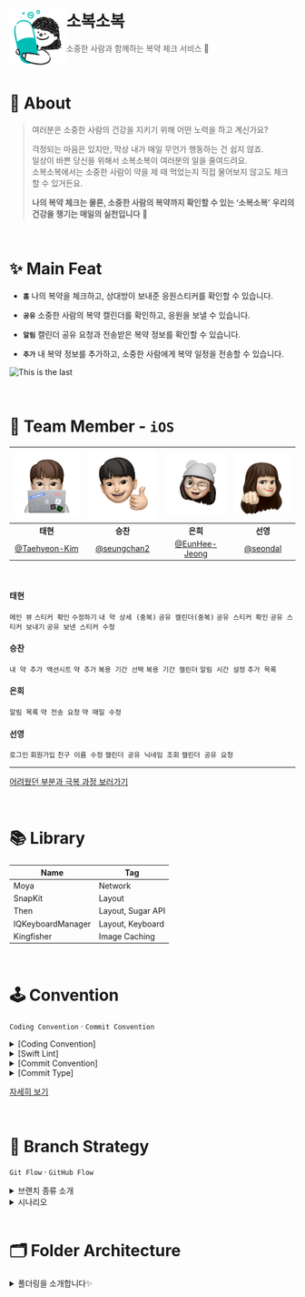# 소복소복<img src="./Asset/sobok-logo.png" align=left width=100>

> 소중한 사람과 함께하는 복약 체크 서비스 💊

<br />

# 💭 About

> 여러분은 소중한 사람의 건강을 지키기 위해 어떤 노력을 하고 계신가요?  
> 
> 걱정되는 마음은 있지만, 막상 내가 매일 무언가 행동하는 건 쉽지 않죠.  
> 일상이 바쁜 당신을 위해서 소복소복이 여러분의 일을 줄여드려요.  
> 소복소복에서는 소중한 사람이 약을 제 때 먹었는지 직접 물어보지 않고도 체크할 수 있거든요.  
> 
> **나의 복약 체크는 물론, 소중한 사람의 복약까지 확인할 수 있는 ‘소복소복’**
> **우리의 건강을 챙기는 매일의 실천입니다** 🙂

<br />

# ✨ Main Feat

- **`홈`** 
나의 복약을 체크하고, 상대방이 보내준 응원스티커를 확인할 수 있습니다.

- **`공유`** 
소중한 사람의 복약 캘린더를 확인하고, 응원을 보낼 수 있습니다.

- **`알림`**
캘린더 공유 요청과 전송받은 복약 정보를 확인할 수 있습니다.

- **`추가`** 
내 복약 정보를 추가하고, 소중한 사람에게 복약 일정을 전송할 수 있습니다.

![This is the last](https://user-images.githubusercontent.com/75469131/150535885-e6c38a60-19b0-4957-8919-2c78074cdb50.png)

<br />

# 🍎 Team Member - `iOS`

|<img src="./Asset/태현.png" width=200>|<img src="./Asset/승찬.png" width=200>|<img src="./Asset/은희.png" width=200>|<img src="./Asset/선영.png" width=200>|
|:--:|:--:|:--:|:--:|
|**태현**|**승찬**|**은희**|**선영**|
|[@Taehyeon-Kim](https://github.com/Taehyeon-Kim)|[@seungchan2](https://github.com/seungchan2)|[@EunHee-Jeong](https://github.com/EunHee-Jeong)|[@seondal](https://github.com/seondal)|

<br />

#### 태현
`메인 뷰` `스티커 확인` `수정하기` `내 약 상세 (중복)` `공유 캘린더(중복)` `공유 스티커 확인` `공유 스티커 보내기` `공유 보낸 스티커 수정`

#### 승찬
`내 약 추가 액션시트` `약 추가` `복용 기간 선택` `복용 기간 캘린더` `알림 시간 설정` `추가 목록`

#### 은희
`알림 목록` `약 전송 요청` `약 매일 수정`

#### 선영
`로그인` `회원가입` `친구 이름 수정` `캘린더 공유 닉네임 조회` `캘린더 공유 요청`

---

[어려웠던 부분과 극복 과정 보러가기](https://baejiann120.notion.site/Overcome-5e7c95d4783e468fa848b5e26b1473d7)

<br />

# 📚 Library

| Name | Tag |
| --- | --- |
| Moya | Network |
| SnapKit | Layout |
| Then | Layout, Sugar API     |
| IQKeyboardManager | Layout, Keyboard |
| Kingfisher | Image Caching | 

<br />

# 🕹 Convention

`Coding Convention` · `Commit Convention`

<details markdown="1">
<summary>[Coding Convention]</summary>

### 📍 MARK 주석

```
// MARK: - Properties
// MARK: - @IBOutlet Properties
// MARK: - @IBAction Properties
// MARK: - View Life Cycle viewDidLoad(), viewWillAppear(_:) …
// MARK: - Functions
// MARK: - Extensions
// MARK: - UITableViewDataSource
// MARK: - UITableViewDelegate 프로토콜들 Extension 으로 빼기
```
---

### 📍 함수 네이밍

**`서버통신`**

서비스함수명 + WithAPI

**`IBAction`**

동사원형 + 목적어
ex) touchBackButton

**`뷰 전환`**

pop, push, present, dismiss
동사 + To + 목적지 뷰 (다음에 보일 뷰)
( dismiss는 dismiss + 현재 뷰 )

**`데이터 다루기`**
- 데이터 파싱 - parse + 모델 + 결과물   
    parseDiaryUserID    
    sort소확행
    
**`초기세팅`**
- init + 목적어
ex) initPickerView

**`hidden unhidden`**
- show + 목적어
- hide + 목적어

**`뷰 UI 관련`**
- 동사원형 + 목적어

**`애니메이션`**
- 동사원형 + 목적어 + WithAnimation
- showButtonsWithAnimation

**`register`**
- register + 목적어
- registerXib

**`권한 위임`**
- setDelegation()
- assignDelegation()

**`subview로 붙이기`**
- attatch

**`프로토콜`**
- 뷰 이름 + View + Protocol

---

### 📍 파일명 네이밍

**@IBOutlet Properties - 프로퍼티 종류 뒤에 다 쓰기 (줄임말 X)**

ex) emailTextField(O) emailTF(X)  
      loginButton(O)

**뷰 컨트롤러 파일 만들 때 뒤에 ViewController 다 쓰기 (VC (X))**

파일명 첫 글자는 대문자  
Enum 등은 첫 글자 대문자  
변수 첫 글자는 소문자
</details>


<details markdown="2">
<summary>[Swift Lint]</summary>

```
disabled_rules:
- line_length
- trailing_whitespace
- orphaned_doc_comment
- nesting
- function_body_length

opt_in_rules:
- anyobject_protocol
- let_var_whitespace

included:

excluded:
- SobokSobok/Application # AppDelegate, SceneDelegate 파일 무시
- SobokSobok/Common/NameSpace

identifier_name:
  excluded:
    - id

force_cast:
    warning              # 강제 캐스팅은 error에서 warning으로 변경

```
</details>

<details markdown="3">
<summary>[Commit Convention]</summary>

```
💊 [소복소복 Commit Message Template]
✅ [커밋 타입] 내용 (#이슈번호) 형식으로 작성
✅ ex. [Feat] 로그인 뷰 구현 (#1)
✅ 제목(title)을 아랫줄에 작성
✅ 최대 50글자, 제목 끝에 마침표 금지, 무엇을 했는지 명확하게 작성

########################
# ✅ 본문(body)을 아랫줄에 작성

########################
# ✅ 꼬릿말(footer)을 아랫줄에 작성

########################
```
</details>
 
<details markdown="3">
<summary>[Commit Type]</summary>

  > 🚨 총 9개의 커밋 타입으로 구분한다.
  
```  
[Docs]   문서 작성 및 수정 작업(README 등)
[Add]    기능이 아닌 것 생성 및 추가 작업(파일·익스텐션·프로토콜 등)
[Feat]   새로운 기능 추가 작업
[Style]  UI 관련 작업(UI 컴포넌트, Xib 파일, 컬러·폰트 작업 등)
[Fix]    에러 및 버그 수정, 기능에 대한 수정 작업
[Edit]   Fix가 아닌 모든 수정 작업(주석, 파일 및 폴더 위치, 코드 스타일 등)
[Del]    파일, 에셋 등 삭제 작업
[Set]    세팅 관련 작업
[Test]   테스트 관련 작업
```  
</details>

[자세히 보기](https://baejiann120.notion.site/Convention-334f61e9e0a94f02abf4b4ebc979bbf3)
 

<br />

# 🐾 Branch Strategy

`Git Flow` · `GitHub Flow`

<details markdown="1">
<summary>브랜치 종류 소개</summary>

`develop` - default 
- protected → 승인 받아야만 merge 가능

`feature`
- feature/#이슈번호
- feature/#1

</details>

<details markdown="1">
<summary>시나리오</summary>

> 1️⃣ **Issue**
> 1. 이슈생성

> 2️⃣ **Branch**
> - ex. feature/#16

> 3️⃣ **Pull request**
> 1. reviewer → 4명
> 2. 4명 중 2명이 승인(approve)을 해야 merge 가능

> 4️⃣ **Code Review**
> 1. 수정 요청
> 2. 대상자(작업자)가 수정을 하고 다시 커밋을 날림
> 3. 수정 반영하고 답글로 커밋로그 남기기
>    - 수정사항은 커밋번호로 남기기

> 5️⃣ **merge**
> 1. 팀원 호출
> 2. 간단한 리뷰, 피드백, 회의 마친 후
> 3. 다 같이 보는 자리에서 합칠 수 있도록 하기

</details>

<br />

# 🗂 Folder Architecture

<details markdown="1">
<summary>폴더링을 소개합니다✨</summary>

- 🗂 Application (Application Layer에 해당하는 그룹)

    - AppDelegate.swift
    - SceneDelegate.swift
- 🗂 Common
    - 🗂 DesignSystem (ex. `Component`, `FontConverter`, `etc.`)
    - 🗂 NameSpace (ex. `Font`, `Color`, `Image`, `Xib`, `Text`, `etc.`)
    - 🗂 Extension (EasyKit에 없고 프로젝트 내에서 필요한 Extension)
    - 🗂 Protocol
- 🗂 Data
    - 🗂 Mock (Mock, Stub용으로 사용할 json 파일)
    - 🗂 Model (일반 Model)
    - 🗂 DTO (네트워크 통신용 Model)
- 🗂 Presentation
    - 🗂 Common (공통 VC)
    
        - BaseViewController
        - Navigation
        - TabBarController
    - 🗂 Splash (뷰)
    
        - SplashViewController.xib
        - SplashViewController.swift
        - 🗂 ViewModel
        - 🗂 Cell
        - 🗂 View
    - SignIn
    - SignUp
    - ...
- 🗂 Resource
    - Launch.storyboard
    - 🗂 Gif (Lottie용이 있다면 gif 파일 그룹)
    - 🗂 Font (font 파일 그룹)
    - 🗂 Assets.xcassets (`AppIcon`)
    
        - AppIcon
    - 🗂 Color.xcassets (`컬러값`)
    - 🗂 Image.xcassets (`이미지`, `아이콘`)
    
        - 에셋 추가
- 🗂 Service
    - 🗂 Network (`json 폼 회의`)
    
        - BaseRequest
        - BaseResponse
    - 🗂 Parser (Converter)
    
        - MockParser.swift
    - 🗂 Result (네트워크 통신 결과)
    
        - NetworkResult
- 🗂 Support(s)
    - 🗂 Script (스크립트 )
    - Info.plist

</details>
